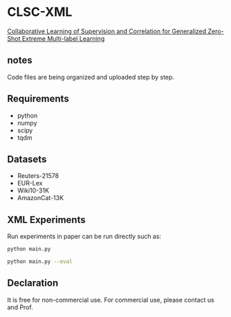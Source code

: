 # CLSC-XML
[Collaborative Learning of Supervision and Correlation for Generalized Zero-Shot Extreme Multi-label Learning](https://)

## notes
Code files are being organized and uploaded step by step.
## Requirements

* python
* numpy
* scipy
* tqdm

## Datasets

* Reuters-21578
* EUR-Lex
* Wiki10-31K
* AmazonCat-13K

## XML Experiments

Run experiments in paper can be run directly such as:
```bash
python main.py
```
```bash
python main.py --eval
```

## Declaration
It is free for non-commercial use. For commercial use, please contact us and Prof.
